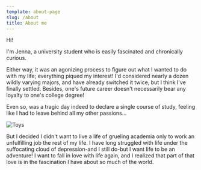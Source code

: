 ```yaml
---
template: about-page
slug: /about
title: About me
---
```

Hi!

I'm Jenna, a university student who is easily fascinated and chronically curious. 

Either way, it was an agonizing process to figure out what I wanted to do with my life; everything piqued my interest! I'd considered nearly a dozen wildly varying majors, and have already switched it twice, but I think I've finally settled. Besides, one's future career doesn't necessarily bear any loyalty to one's college degree! 

Even so, was a tragic day indeed to declare a single course of study, feeling like I had to leave behind all my other passions...



![Toys](/assets/aleksandr-ledogorov-g-jjy-yv_da-unsplash.jpg "Toys")

But I decided I didn't want to live a life of grueling academia only to work an unfulfilling job the rest of my life. I have long struggled with life under the suffocating cloud of depression-and I still do-but I want life to be an adventure! I want to fall in love with life again, and I realized that part of that love is in the fascination I have about so much of the world.